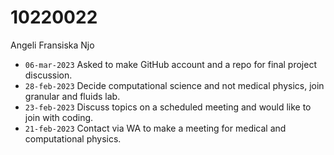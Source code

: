 # 10220022
Angeli Fransiska Njo

+ `06-mar-2023` Asked to make GitHub account and a repo for final project discussion.
+ `28-feb-2023` Decide computational science and not medical physics, join granular and fluids lab.
+ `23-feb-2023` Discuss topics on a scheduled meeting and would like to join with coding.
+ `21-feb-2023` Contact via WA to make a meeting for medical and computational physics.
